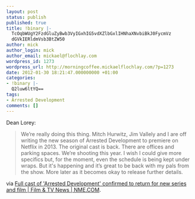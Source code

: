 ```yaml
---
layout: post
status: publish
published: true
title: !binary |-
  TcOqbWUgY2FzdGluZyBwb3VyIGxhIG5vdXZlbGxlIHNhaXNvbiBkJ0FycmVz
  dGVkIERldmVsb3BtZW50
author: mick
author_login: mick
author_email: mickael@flochlay.com
wordpress_id: 1273
wordpress_url: http://morningcoffee.mickaelflochlay.com/?p=1273
date: 2012-01-30 18:21:47.000000000 +01:00
categories:
- !binary |-
  Q2luw6ltYQ==
tags:
- Arrested Development
comments: []
---
```

Dean Lorey:
<blockquote>We’re really doing this thing. Mitch Hurwitz, Jim Vallely and I are off writing the new season of Arrested Development to premiere on Netflix in 2013. The original cast is back. There are offices and parking spaces. We’re shooting this year. I wish I could give more specifics but, for the moment, even the schedule is being kept under wraps. But it's happening and it’s great to be back with my pals from the show. More later as it becomes okay to release further details.</blockquote>
via <a href="http://www.nme.com/filmandtv/news/full-cast-of-arrested-development-confirmed-to-return/258556">Full cast of 'Arrested Development' confirmed to return for new series and film | Film &amp; TV News | NME.COM</a>.
